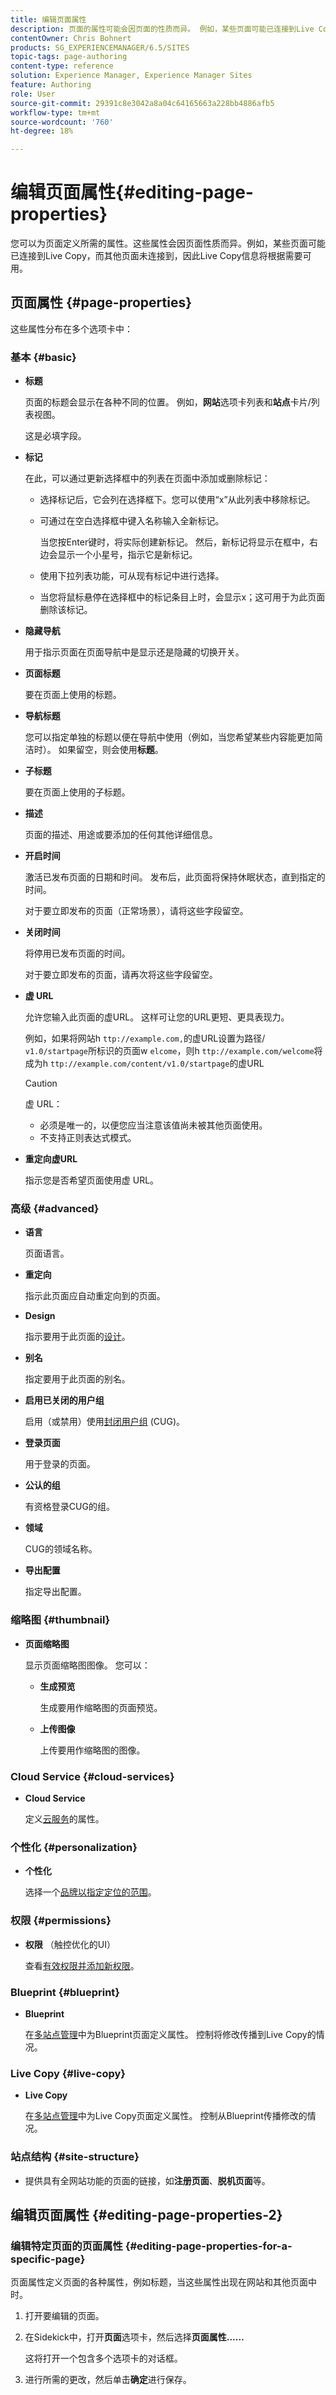 ```yaml
---
title: 编辑页面属性
description: 页面的属性可能会因页面的性质而异。 例如，某些页面可能已连接到Live Copy，而其他页面未连接到，因此Live Copy信息将根据需要可用。
contentOwner: Chris Bohnert
products: SG_EXPERIENCEMANAGER/6.5/SITES
topic-tags: page-authoring
content-type: reference
solution: Experience Manager, Experience Manager Sites
feature: Authoring
role: User
source-git-commit: 29391c8e3042a8a04c64165663a228bb4886afb5
workflow-type: tm+mt
source-wordcount: '760'
ht-degree: 18%

---
```


# 编辑页面属性{#editing-page-properties}

您可以为页面定义所需的属性。这些属性会因页面性质而异。例如，某些页面可能已连接到Live Copy，而其他页面未连接到，因此Live Copy信息将根据需要可用。

## 页面属性 {#page-properties}

这些属性分布在多个选项卡中：

### 基本 {#basic}

* **标题**

  页面的标题会显示在各种不同的位置。 例如，**网站**&#x200B;选项卡列表和&#x200B;**站点**&#x200B;卡片/列表视图。

  这是必填字段。

* **标记**

  在此，可以通过更新选择框中的列表在页面中添加或删除标记：

   * 选择标记后，它会列在选择框下。您可以使用“x”从此列表中移除标记。
   * 可通过在空白选择框中键入名称输入全新标记。

     当您按Enter键时，将实际创建新标记。 然后，新标记将显示在框中，右边会显示一个小星号，指示它是新标记。

   * 使用下拉列表功能，可从现有标记中进行选择。
   * 当您将鼠标悬停在选择框中的标记条目上时，会显示x；这可用于为此页面删除该标记。

* **隐藏导航**

  用于指示页面在页面导航中是显示还是隐藏的切换开关。

* **页面标题**

  要在页面上使用的标题。

* **导航标题**

  您可以指定单独的标题以便在导航中使用（例如，当您希望某些内容能更加简洁时）。 如果留空，则会使用&#x200B;**标题**。

* **子标题**

  要在页面上使用的子标题。

* **描述**

  页面的描述、用途或要添加的任何其他详细信息。

* **开启时间**

  激活已发布页面的日期和时间。 发布后，此页面将保持休眠状态，直到指定的时间。

  对于要立即发布的页面（正常场景），请将这些字段留空。

* **关闭时间**

  将停用已发布页面的时间。

  对于要立即发布的页面，请再次将这些字段留空。

* **虚 URL**

  允许您输入此页面的虚URL。 这样可让您的URL更短、更具表现力。

  例如，如果将网站h `ttp://example.com,`的虚URL设置为路径/ `v1.0/startpage`所标识的页面w `elcome`，则h `ttp://example.com/welcome`将成为h `ttp://example.com/content/v1.0/startpage`的虚URL

  >[!CAUTION]
  >
  >虚 URL：
  >
  >* 必须是唯一的，以便您应当注意该值尚未被其他页面使用。
  >* 不支持正则表达式模式。

* **重定向虚URL**

  指示您是否希望页面使用虚 URL。

### 高级 {#advanced}

* **语言**

  页面语言。

* **重定向**

  指示此页面应自动重定向到的页面。

* **Design**

  指示要用于此页面的[设计](/help/sites-developing/designer.md)。

* **别名**

  指定要用于此页面的别名。

* **启用已关闭的用户组**

  启用（或禁用）使用[封闭用户组](/help/sites-administering/cug.md) (CUG)。

* **登录页面**

  用于登录的页面。

* **公认的组**

  有资格登录CUG的组。

* **领域**

  CUG的领域名称。

* **导出配置**

  指定导出配置。

### 缩略图 {#thumbnail}

* **页面缩略图**

  显示页面缩略图图像。 您可以：

   * **生成预览**

     生成要用作缩略图的页面预览。

   * **上传图像**

     上传要用作缩略图的图像。

### Cloud Service {#cloud-services}

* **Cloud Service**

  定义[云服务](/help/sites-developing/extending-cloud-config.md)的属性。

### 个性化 {#personalization}

* **个性化**

  选择一个[品牌以指定定位的范围](/help/sites-classic-ui-authoring/classic-personalization-campaigns.md)。

### 权限 {#permissions}

* **权限** （触控优化的UI）

  查看[有效权限并添加新权限](/help/sites-administering/user-group-ac-admin.md)。

### Blueprint {#blueprint}

* **Blueprint**

  在[多站点管理](/help/sites-administering/msm.md)中为Blueprint页面定义属性。 控制将修改传播到Live Copy的情况。

### Live Copy {#live-copy}

* **Live Copy**

  在[多站点管理](/help/sites-administering/msm.md)中为Live Copy页面定义属性。 控制从Blueprint传播修改的情况。

### 站点结构 {#site-structure}

* 提供具有全网站功能的页面的链接，如&#x200B;**注册页面**、**脱机页面**&#x200B;等。

## 编辑页面属性 {#editing-page-properties-2}

### 编辑特定页面的页面属性 {#editing-page-properties-for-a-specific-page}

页面属性定义页面的各种属性，例如标题，当这些属性出现在网站和其他页面中时。

1. 打开要编辑的页面。

1. 在Sidekick中，打开&#x200B;**页面**&#x200B;选项卡，然后选择&#x200B;**页面属性……**

   这将打开一个包含多个选项卡的对话框。

1. 进行所需的更改，然后单击&#x200B;**确定**&#x200B;进行保存。
